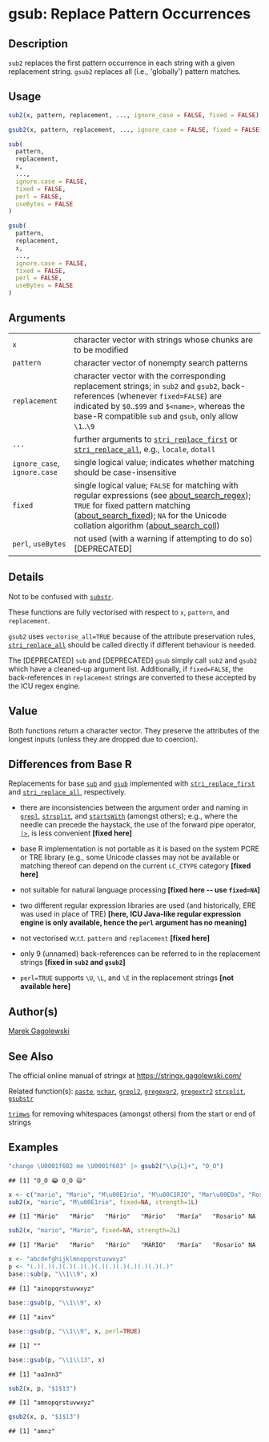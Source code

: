 # gsub: Replace Pattern Occurrences

## Description

`sub2` replaces the first pattern occurrence in each string with a given replacement string. `gsub2` replaces all (i.e., \'globally\') pattern matches.

## Usage

``` r
sub2(x, pattern, replacement, ..., ignore_case = FALSE, fixed = FALSE)

gsub2(x, pattern, replacement, ..., ignore_case = FALSE, fixed = FALSE)

sub(
  pattern,
  replacement,
  x,
  ...,
  ignore.case = FALSE,
  fixed = FALSE,
  perl = FALSE,
  useBytes = FALSE
)

gsub(
  pattern,
  replacement,
  x,
  ...,
  ignore.case = FALSE,
  fixed = FALSE,
  perl = FALSE,
  useBytes = FALSE
)
```

## Arguments

|                              |                                                                                                                                                                                                                                                                                                                                                                                                                |
|------------------------------|----------------------------------------------------------------------------------------------------------------------------------------------------------------------------------------------------------------------------------------------------------------------------------------------------------------------------------------------------------------------------------------------------------------|
| `x`                          | character vector with strings whose chunks are to be modified                                                                                                                                                                                                                                                                                                                                                  |
| `pattern`                    | character vector of nonempty search patterns                                                                                                                                                                                                                                                                                                                                                                   |
| `replacement`                | character vector with the corresponding replacement strings; in `sub2` and `gsub2`, back-references (whenever `fixed=FALSE`) are indicated by `$0`..`$99` and `$<name>`, whereas the base-R compatible `sub` and `gsub`, only allow `\1`..`\9`                                                                                                                                                                 |
| `...`                        | further arguments to [`stri_replace_first`](https://stringi.gagolewski.com/rapi/stri_replace.html) or [`stri_replace_all`](https://stringi.gagolewski.com/rapi/stri_replace.html), e.g., `locale`, `dotall`                                                                                                                                                                                                    |
| `ignore_case`, `ignore.case` | single logical value; indicates whether matching should be case-insensitive                                                                                                                                                                                                                                                                                                                                    |
| `fixed`                      | single logical value; `FALSE` for matching with regular expressions (see [about_search_regex](https://stringi.gagolewski.com/rapi/about_search_regex.html)); `TRUE` for fixed pattern matching ([about_search_fixed](https://stringi.gagolewski.com/rapi/about_search_fixed.html)); `NA` for the Unicode collation algorithm ([about_search_coll](https://stringi.gagolewski.com/rapi/about_search_coll.html)) |
| `perl`, `useBytes`           | not used (with a warning if attempting to do so) \[DEPRECATED\]                                                                                                                                                                                                                                                                                                                                                |

## Details

Not to be confused with [`substr`](substr.md).

These functions are fully vectorised with respect to `x`, `pattern`, and `replacement`.

`gsub2` uses `vectorise_all=TRUE` because of the attribute preservation rules, [`stri_replace_all`](https://stringi.gagolewski.com/rapi/stri_replace.html) should be called directly if different behaviour is needed.

The \[DEPRECATED\] `sub` and \[DEPRECATED\] `gsub` simply call `sub2` and `gsub2` which have a cleaned-up argument list. Additionally, if `fixed=FALSE`, the back-references in `replacement` strings are converted to these accepted by the <span class="pkg">ICU</span> regex engine.

## Value

Both functions return a character vector. They preserve the attributes of the longest inputs (unless they are dropped due to coercion).

## Differences from Base R

Replacements for base [`sub`](https://stat.ethz.ch/R-manual/R-devel/library/base/help/sub.html) and [`gsub`](https://stat.ethz.ch/R-manual/R-devel/library/base/help/gsub.html) implemented with [`stri_replace_first`](https://stringi.gagolewski.com/rapi/stri_replace.html) and [`stri_replace_all`](https://stringi.gagolewski.com/rapi/stri_replace.html), respectively.

-   there are inconsistencies between the argument order and naming in [`grepl`](https://stat.ethz.ch/R-manual/R-devel/library/base/help/grepl.html), [`strsplit`](https://stat.ethz.ch/R-manual/R-devel/library/base/help/strsplit.html), and [`startsWith`](https://stat.ethz.ch/R-manual/R-devel/library/base/help/startsWith.html) (amongst others); e.g., where the needle can precede the haystack, the use of the forward pipe operator, [`|>`](https://stat.ethz.ch/R-manual/R-devel/library/base/help/+7C+3E.html), is less convenient **\[fixed here\]**

-   base R implementation is not portable as it is based on the system PCRE or TRE library (e.g., some Unicode classes may not be available or matching thereof can depend on the current `LC_CTYPE` category **\[fixed here\]**

-   not suitable for natural language processing **\[fixed here -- use `fixed=NA`\]**

-   two different regular expression libraries are used (and historically, ERE was used in place of TRE) **\[here, <span class="pkg">ICU</span> Java-like regular expression engine is only available, hence the `perl` argument has no meaning\]**

-   not vectorised w.r.t. `pattern` and `replacement` **\[fixed here\]**

-   only 9 (unnamed) back-references can be referred to in the replacement strings **\[fixed in `sub2` and `gsub2`\]**

-   `perl=TRUE` supports `\U`, `\L`, and `\E` in the replacement strings **\[not available here\]**

## Author(s)

[Marek Gagolewski](https://www.gagolewski.com/)

## See Also

The official online manual of <span class="pkg">stringx</span> at <https://stringx.gagolewski.com/>

Related function(s): [`paste`](paste.md), [`nchar`](nchar.md), [`grepl2`](grepl.md), [`gregexpr2`](gregexpr.md), [`gregextr2`](gregextr.md) [`strsplit`](strsplit.md), [`gsubstr`](substr.md)

[`trimws`](trimws.md) for removing whitespaces (amongst others) from the start or end of strings

## Examples




```r
"change \U0001f602 me \U0001f603" |> gsub2("\\p{L}+", "O_O")
```

```
## [1] "O_O 😂 O_O 😃"
```

```r
x <- c("mario", "Mario", "M\u00E1rio", "M\u00C1RIO", "Mar\u00EDa", "Rosario", NA)
sub2(x, "mario", "M\u00E1rio", fixed=NA, strength=1L)
```

```
## [1] "Mário"   "Mário"   "Mário"   "Mário"   "María"   "Rosario" NA
```

```r
sub2(x, "mario", "Mario", fixed=NA, strength=2L)
```

```
## [1] "Mario"   "Mario"   "Mário"   "MÁRIO"   "María"   "Rosario" NA
```

```r
x <- "abcdefghijklmnopqrstuvwxyz"
p <- "(.)(.)(.)(.)(.)(.)(.)(.)(.)(.)(.)(.)(.)"
base::sub(p, "\\1\\9", x)
```

```
## [1] "ainopqrstuvwxyz"
```

```r
base::gsub(p, "\\1\\9", x)
```

```
## [1] "ainv"
```

```r
base::gsub(p, "\\1\\9", x, perl=TRUE)
```

```
## [1] ""
```

```r
base::gsub(p, "\\1\\13", x)
```

```
## [1] "aa3nn3"
```

```r
sub2(x, p, "$1$13")
```

```
## [1] "amnopqrstuvwxyz"
```

```r
gsub2(x, p, "$1$13")
```

```
## [1] "amnz"
```
